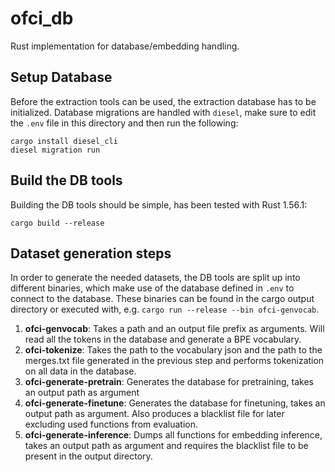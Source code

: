 # ofci_db

Rust implementation for database/embedding handling.

## Setup Database

Before the extraction tools can be used, the extraction database has to be initialized. Database migrations are handled with `diesel`, make sure to edit the `.env` file in this directory and then run the following:

```
cargo install diesel_cli
diesel migration run
```

## Build the DB tools

Building the DB tools should be simple, has been tested with Rust 1.56.1:

```
cargo build --release
```

## Dataset generation steps

In order to generate the needed datasets, the DB tools are split up into different binaries, which make use of the database defined in `.env` to connect to the database. These binaries can be found in the cargo output directory or executed with, e.g. `cargo run --release --bin ofci-genvocab`.

1. **ofci-genvocab**: Takes a path and an output file prefix as arguments. Will read all the tokens in the database and generate a BPE vocabulary.
2. **ofci-tokenize**: Takes the path to the vocabulary json and the path to the merges.txt file generated in the previous step and performs tokenization on all data in the database.
3. **ofci-generate-pretrain**: Generates the database for pretraining, takes an output path as argument
4. **ofci-generate-finetune**: Generates the database for finetuning, takes an output path as argument. Also produces a blacklist file for later excluding used functions from evaluation.
5. **ofci-generate-inference**: Dumps all functions for embedding inference, takes an output path as argument and requires the blacklist file to be present in the output directory.

